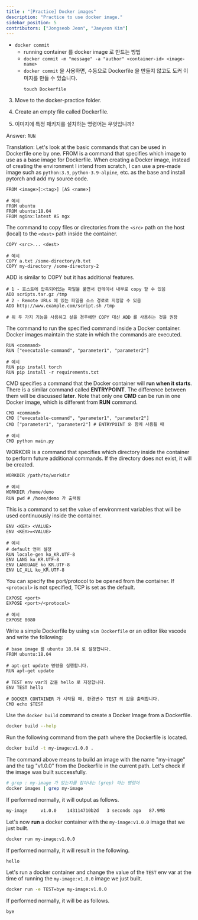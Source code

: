 ```yaml
---
title : "[Practice] Docker images"
description: "Practice to use docker image."
sidebar_position: 5
contributors: ["Jongseob Jeon", "Jaeyeon Kim"]
---
```


- `docker commit`
  - running container 를 docker image 로 만드는 방법
  - `docker commit -m "message" -a "author" <container-id> <image-name>`
  - `docker commit` 을 사용하면, 수동으로 Dockerfile 을 만들지 않고도 도커 이미지를 만들 수 있습니다.
    ```
    touch Dockerfile
    ```

3. Move to the docker-practice folder.

4. Create an empty file called Dockerfile.

1. 이미지에 특정 패키지를 설치하는 명령어는 무엇입니까?

Answer: `RUN`

Translation: Let's look at the basic commands that can be used in Dockerfile one by one. FROM is a command that specifies which image to use as a base image for Dockerfile. When creating a Docker image, instead of creating the environment I intend from scratch, I can use a pre-made image such as `python:3.9`, `python-3.9-alpine`, etc. as the base and install pytorch and add my source code.
```docker
FROM <image>[:<tag>] [AS <name>]

# 예시
FROM ubuntu
FROM ubuntu:18.04
FROM nginx:latest AS ngx
```

The command to copy files or directories from the `<src>` path on the host (local) to the `<dest>` path inside the container.
```docker
COPY <src>... <dest>

# 예시
COPY a.txt /some-directory/b.txt
COPY my-directory /some-directory-2
```

ADD is similar to COPY but it has additional features.
```docker
# 1 - 호스트에 압축되어있는 파일을 풀면서 컨테이너 내부로 copy 할 수 있음
ADD scripts.tar.gz /tmp
# 2 - Remote URLs 에 있는 파일을 소스 경로로 지정할 수 있음
ADD http://www.example.com/script.sh /tmp

# 위 두 가지 기능을 사용하고 싶을 경우에만 COPY 대신 ADD 를 사용하는 것을 권장
```

The command to run the specified command inside a Docker container. 
Docker images maintain the state in which the commands are executed.
```docker
RUN <command>
RUN ["executable-command", "parameter1", "parameter2"]

# 예시
RUN pip install torch
RUN pip install -r requirements.txt
```

CMD specifies a command that the Docker container will **run when it starts**. There is a similar command called **ENTRYPOINT**. The difference between them will be discussed **later**. Note that only one **CMD** can be run in one Docker image, which is different from **RUN** command.
```docker
CMD <command>
CMD ["executable-command", "parameter1", "parameter2"]
CMD ["parameter1", "parameter2"] # ENTRYPOINT 와 함께 사용될 때

# 예시
CMD python main.py
```

WORKDIR is a command that specifies which directory inside the container to perform future additional commands. If the directory does not exist, it will be created.
```docker
WORKDIR /path/to/workdir

# 예시
WORKDIR /home/demo
RUN pwd # /home/demo 가 출력됨
```

This is a command to set the value of environment variables that will be used continuously inside the container.
```docker
ENV <KEY> <VALUE>
ENV <KEY>=<VALUE>

# 예시
# default 언어 설정
RUN locale-gen ko_KR.UTF-8
ENV LANG ko_KR.UTF-8
ENV LANGUAGE ko_KR.UTF-8
ENV LC_ALL ko_KR.UTF-8
```

You can specify the port/protocol to be opened from the container. If `<protocol>` is not specified, TCP is set as the default.
```docker
EXPOSE <port>
EXPOSE <port>/<protocol>

# 예시
EXPOSE 8080
```
Write a simple Dockerfile by using `vim Dockerfile` or an editor like vscode and write the following:
```docker
# base image 를 ubuntu 18.04 로 설정합니다.
FROM ubuntu:18.04

# apt-get update 명령을 실행합니다.
RUN apt-get update

# TEST env var의 값을 hello 로 지정합니다.
ENV TEST hello

# DOCKER CONTAINER 가 시작될 때, 환경변수 TEST 의 값을 출력합니다.
CMD echo $TEST
```

Use the `docker build` command to create a Docker Image from a Dockerfile.
```bash
docker build --help
```

Run the following command from the path where the Dockerfile is located.
```bash
docker build -t my-image:v1.0.0 .
```

The command above means to build an image with the name "my-image" and the tag "v1.0.0" from the Dockerfile in the current path. Let's check if the image was built successfully.
```bash
# grep : my-image 가 있는지를 잡아내는 (grep) 하는 명령어
docker images | grep my-image
```
If performed normally, it will output as follows.
```bash
my-image     v1.0.0    143114710b2d   3 seconds ago   87.9MB
```

Let's now **run** a docker container with the `my-image:v1.0.0` image that we just built.
```bash
docker run my-image:v1.0.0
```

If performed normally, it will result in the following.
```bash
hello
```

Let's run a docker container and change the value of the `TEST` env var at the time of running the `my-image:v1.0.0` image we just built.
```bash
docker run -e TEST=bye my-image:v1.0.0
```
If performed normally, it will be as follows.
```bash
bye
```


